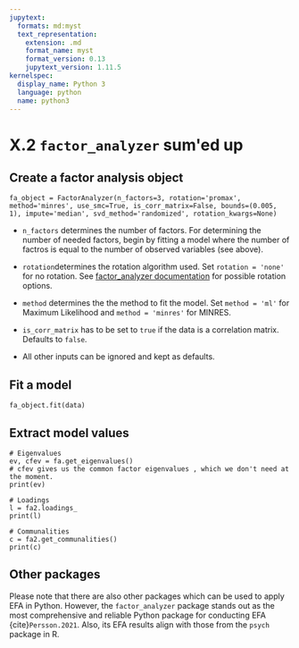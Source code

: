 ```yaml
---
jupytext:
  formats: md:myst
  text_representation:
    extension: .md
    format_name: myst
    format_version: 0.13
    jupytext_version: 1.11.5
kernelspec:
  display_name: Python 3
  language: python
  name: python3
---
```



# X.2 `factor_analyzer` sum'ed up

## Create a factor analysis object

```{code-cell, eval = FALSE}
fa_object = FactorAnalyzer(n_factors=3, rotation='promax', method='minres', use_smc=True, is_corr_matrix=False, bounds=(0.005, 1), impute='median', svd_method='randomized', rotation_kwargs=None)
```

- `n_factors` determines the number of factors. For determining the number of needed factors, begin by fitting a model where the number of factros is equal to the number of observed variables (see above). 

- `rotation`determines the rotation algorithm used. Set `rotation = 'none'` for no rotation. See [factor_analyzer documentation](https://factor-analyzer.readthedocs.io/en/latest/index.html) for possible rotation options. 

- `method` determines the the method to fit the model. Set `method = 'ml'` for Maximum Likelihood and `method = 'minres'` for MINRES. 

- `is_corr_matrix` has to be set to `true` if the data is a correlation matrix. Defaults to `false`.

- All other inputs can be ignored and kept as defaults. 

## Fit a model

```{code-cell, eval = FALSE}
fa_object.fit(data)
```

## Extract model values

```{code-cell, eval = FALSE}
# Eigenvalues 
ev, cfev = fa.get_eigenvalues() 
# cfev gives us the common factor eigenvalues , which we don't need at the moment. 
print(ev)

# Loadings 
l = fa2.loadings_
print(l)

# Communalities 
c = fa2.get_communalities()
print(c)
```

## Other packages

Please note that there are also other packages which can be used to apply EFA in Python. However, the `factor_analyzer` package stands out as the most comprehensive and reliable Python package for conducting EFA {cite}`Persson.2021`. Also, its EFA results align with those from the `psych` package in R. 